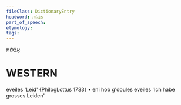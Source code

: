 ```yaml
---
fileClass: DictionaryEntry
headword: אַבֿלות
part_of_speech: 
etymology: 
tags: 
---
```

אַבֿלות

WESTERN
========

eveiles 'Leid' {PhilogLottus 1733}
	•	eni hob g'doules eveiles 'Ich habe grosses Leiden'